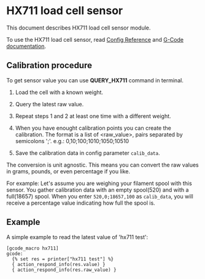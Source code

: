 # HX711 load cell sensor

This document describes HX711 load cell sensor module.

To use the HX711 load cell sensor, read
[Config Reference](Config_Reference.md#hx711) and
[G-Code documentation](G-Codes.md#hx711).

## Calibration procedure

To get sensor value you can use **QUERY_HX711** command in terminal.

1. Load the cell with a known weight.

2. Query the latest raw value.

3. Repeat steps 1 and 2 at least one time with a different weight.

4. When you have enought calibration points you can create the calibration.
The format is a list of <raw_value>,<value> pairs separated by semicolons ';'.
e.g.: 0,10;100;1010;1050;10510

5. Save the calibration data in config parameter `calib_data`.

The conversion is unit agnostic. This means you can convert the
raw values in grams, pounds, or even percentage if you like.

For example:
Let's assume you are weighing your filament spool with this sensor.
You gather calibration data with an empty spool(520) and with a full(18657) spool.
When you enter `520,0;18657,100` as `calib_data`, you will receive a
percentage value indicating how full the spool is.

## Example
A simple example to read the latest value of 'hx711 test':

```
[gcode_macro hx711]
gcode:
  {% set res = printer["hx711 test"] %}
  { action_respond_info(res.value) }
  { action_respond_info(res.raw_value) }
```
